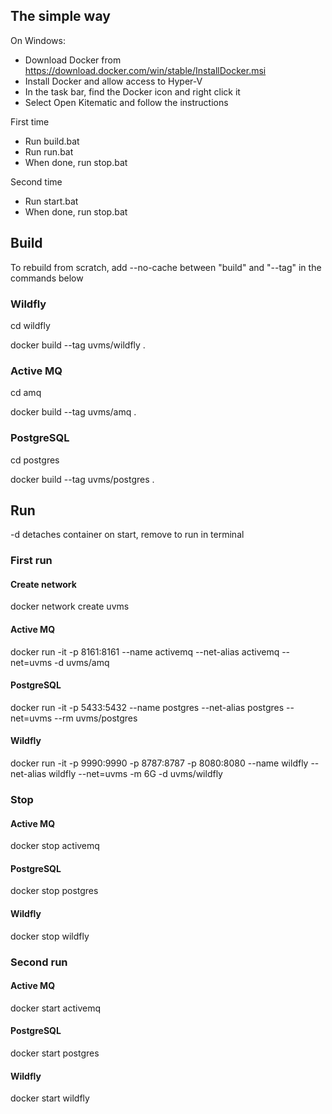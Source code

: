 ## The simple way

On Windows:

* Download Docker from https://download.docker.com/win/stable/InstallDocker.msi
* Install Docker and allow access to Hyper-V
* In the task bar, find the Docker icon and right click it
* Select Open Kitematic and follow the instructions

First time

* Run build.bat
* Run run.bat
* When done, run stop.bat

Second time

* Run start.bat
* When done, run stop.bat

## Build

To rebuild from scratch, add --no-cache between "build" and "--tag" in the commands below

### Wildfly
cd wildfly

docker build --tag uvms/wildfly .

### Active MQ
cd amq

docker build --tag uvms/amq .

### PostgreSQL
cd postgres

docker build --tag uvms/postgres .

## Run

-d detaches container on start, remove to run in terminal

### First run
#### Create network
docker network create uvms

#### Active MQ
docker run -it -p 8161:8161 --name activemq --net-alias activemq --net=uvms -d uvms/amq

#### PostgreSQL
docker run -it -p 5433:5432 --name postgres --net-alias postgres --net=uvms --rm uvms/postgres

#### Wildfly
docker run -it -p 9990:9990 -p 8787:8787 -p 8080:8080 --name wildfly --net-alias wildfly --net=uvms -m 6G -d uvms/wildfly

### Stop

#### Active MQ
docker stop activemq

#### PostgreSQL
docker stop postgres

#### Wildfly
docker stop wildfly

### Second run

#### Active MQ
docker start activemq

#### PostgreSQL
docker start postgres

#### Wildfly
docker start wildfly